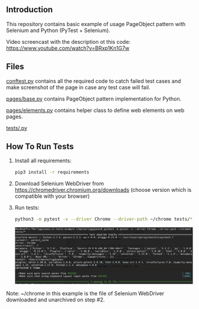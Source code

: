 Introduction
------------

This repository contains basic example of usage PageObject
pattern with Selenium and Python (PyTest + Selenium).

Video screencast with the description ot this code:
https://www.youtube.com/watch?v=BRxp1Kn1G7w


Files
-----

[conftest.py](conftest.py) contains all the required code to catch failed test cases and make screenshot
of the page in case any test case will fail.

[pages/base.py](pages/base.py) contains PageObject pattern implementation for Python.

[pages/elements.py](pages/elements.py) contains helper class to define web elements on web pages.

[tests/.py](tests/.py) 

How To Run Tests
----------------

1) Install all requirements:

    ```bash
    pip3 install -r requirements
    ```

2) Download Selenium WebDriver from https://chromedriver.chromium.org/downloads (choose version which is compatible with your browser)

3) Run tests:

    ```bash
    python3 -m pytest -v --driver Chrome --driver-path ~/chrome tests/*
    ```

   ![alt text](example.png)

Note:
~/chrome in this example is the file of Selenium WebDriver downloaded and unarchived on step #2.
